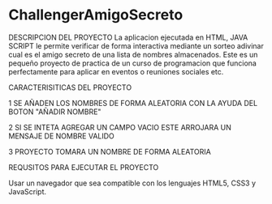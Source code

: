 # ChallengerAmigoSecreto

DESCRIPCION DEL PROYECTO
La aplicacion ejecutada en HTML, JAVA SCRIPT le permite verificar de forma interactiva mediante un sorteo adivinar cual es el amigo secreto de una lista de nombres almacenados. Este es un pequeño proyecto de practica de un curso de programacion que funciona perfectamente para aplicar en eventos o reuniones sociales etc.

CARACTERISITICAS DEL PROYECTO

1   SE AÑADEN LOS NOMBRES DE FORMA ALEATORIA CON LA AYUDA DEL BOTON "AÑADIR NOMBRE"

2   SI SE INTETA AGREGAR UN CAMPO VACIO ESTE ARROJARA UN MENSAJE DE NOMBRE VALIDO

3   PROYECTO TOMARA UN NOMBRE DE FORMA ALEATORIA

REQUSITOS PARA EJECUTAR EL PROYECTO

Usar un navegador que sea compatible con los lenguajes HTML5, CSS3 y JavaScript.

